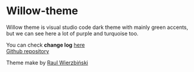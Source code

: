 # Willow-theme

Willow theme is visual studio code dark theme with mainly green accents, but we can see here a lot of purple and turquoise too.

You can check **change log** [here](./CHANGELOG.md)  
[Github repository](https://github.com/Wierzba13/willow-theme)

Theme make by [Raul Wierzbiński](https://github.com/Wierzba13)
